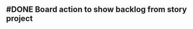 ## #DONE Board action to show backlog from story project
<!--
#story
created:2023-10-05T02:53:07.540Z
task-id:72HJF
story-id:Board-action-to-show-backlog-from-story-project order:-220
completed:2023-10-05T12:55:08.771Z
archived:true
archivedAt:2024-10-30T22:38:06-04:00
originalPath:backlog/stories/Board-action-to-show-backlog-from-story-project/README.md
originalLine:1
-->


